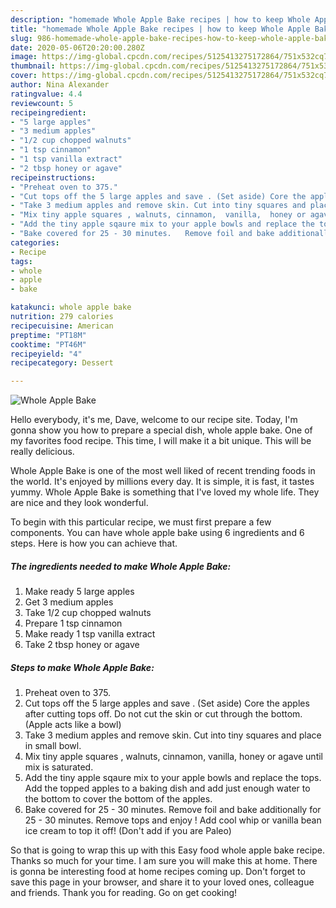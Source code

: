 ```yaml
---
description: "homemade Whole Apple Bake recipes | how to keep Whole Apple Bake"
title: "homemade Whole Apple Bake recipes | how to keep Whole Apple Bake"
slug: 986-homemade-whole-apple-bake-recipes-how-to-keep-whole-apple-bake
date: 2020-05-06T20:20:00.280Z
image: https://img-global.cpcdn.com/recipes/5125413275172864/751x532cq70/whole-apple-bake-recipe-main-photo.jpg
thumbnail: https://img-global.cpcdn.com/recipes/5125413275172864/751x532cq70/whole-apple-bake-recipe-main-photo.jpg
cover: https://img-global.cpcdn.com/recipes/5125413275172864/751x532cq70/whole-apple-bake-recipe-main-photo.jpg
author: Nina Alexander
ratingvalue: 4.4
reviewcount: 5
recipeingredient:
- "5 large apples"
- "3 medium apples"
- "1/2 cup chopped walnuts"
- "1 tsp cinnamon"
- "1 tsp vanilla extract"
- "2 tbsp honey or agave"
recipeinstructions:
- "Preheat oven to 375."
- "Cut tops off the 5 large apples and save . (Set aside) Core the apples after cutting tops off. Do not cut the skin or cut through the bottom. (Apple acts like a bowl)"
- "Take 3 medium apples and remove skin. Cut into tiny squares and place in small bowl."
- "Mix tiny apple squares , walnuts, cinnamon,  vanilla,  honey or agave until mix is saturated."
- "Add the tiny apple sqaure mix to your apple bowls and replace the tops. Add the topped apples to a baking dish and add just enough water to the bottom to cover the bottom of the apples."
- "Bake covered for 25 - 30 minutes.   Remove foil and bake additionally for 25 - 30 minutes. Remove tops and enjoy ! Add cool whip or vanilla bean ice cream to top it off! (Don&#39;t add if you are Paleo)"
categories:
- Recipe
tags:
- whole
- apple
- bake

katakunci: whole apple bake 
nutrition: 279 calories
recipecuisine: American
preptime: "PT18M"
cooktime: "PT46M"
recipeyield: "4"
recipecategory: Dessert

---
```



![Whole Apple Bake](https://img-global.cpcdn.com/recipes/5125413275172864/751x532cq70/whole-apple-bake-recipe-main-photo.jpg)

Hello everybody, it's me, Dave, welcome to our recipe site. Today, I'm gonna show you how to prepare a special dish, whole apple bake. One of my favorites food recipe. This time, I will make it a bit unique. This will be really delicious.

Whole Apple Bake is one of the most well liked of recent trending foods in the world. It's enjoyed by millions every day. It is simple, it is fast, it tastes yummy. Whole Apple Bake is something that I've loved my whole life. They are nice and they look wonderful.




To begin with this particular recipe, we must first prepare a few components. You can have whole apple bake using 6 ingredients and 6 steps. Here is how you can achieve that.

<!--inarticleads1-->

##### The ingredients needed to make Whole Apple Bake:

1. Make ready 5 large apples
1. Get 3 medium apples
1. Take 1/2 cup chopped walnuts
1. Prepare 1 tsp cinnamon
1. Make ready 1 tsp vanilla extract
1. Take 2 tbsp honey or agave




<!--inarticleads2-->

##### Steps to make Whole Apple Bake:

1. Preheat oven to 375.
1. Cut tops off the 5 large apples and save . (Set aside) Core the apples after cutting tops off. Do not cut the skin or cut through the bottom. (Apple acts like a bowl)
1. Take 3 medium apples and remove skin. Cut into tiny squares and place in small bowl.
1. Mix tiny apple squares , walnuts, cinnamon,  vanilla,  honey or agave until mix is saturated.
1. Add the tiny apple sqaure mix to your apple bowls and replace the tops. Add the topped apples to a baking dish and add just enough water to the bottom to cover the bottom of the apples.
1. Bake covered for 25 - 30 minutes.   Remove foil and bake additionally for 25 - 30 minutes. Remove tops and enjoy ! Add cool whip or vanilla bean ice cream to top it off! (Don&#39;t add if you are Paleo)




So that is going to wrap this up with this Easy food whole apple bake recipe. Thanks so much for your time. I am sure you will make this at home. There is gonna be interesting food at home recipes coming up. Don't forget to save this page in your browser, and share it to your loved ones, colleague and friends. Thank you for reading. Go on get cooking!
